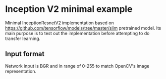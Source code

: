 Inception V2 minimal example
============================

Minimal InceptionResnetV2 implementation based on https://github.com/tensorflow/models/tree/master/slim pretrained model. Its main purpose is to test out the implementation before attempting to do transfer learning.

Input format
------------

Network input is BGR and in range of 0-255 to match OpenCV's image representation.
